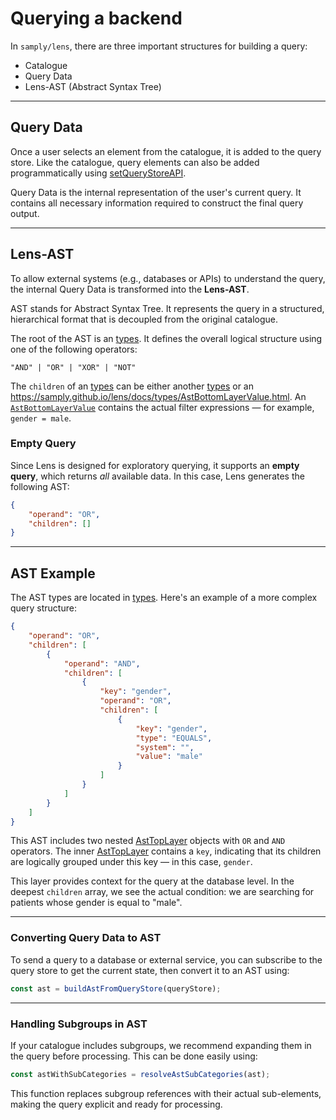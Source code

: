 # Querying a backend

In `samply/lens`, there are three important structures for building a query:

- Catalogue
- Query Data
- Lens-AST (Abstract Syntax Tree)

---

## Query Data

Once a user selects an element from the catalogue, it is added to the query store. Like the catalogue, query elements can also be added programmatically using [setQueryStoreAPI](https://samply.github.io/lens/docs/interfaces/LensDataPasser.html#setquerystoreapi).

Query Data is the internal representation of the user's current query. It contains all necessary information required to construct the final query output.

---

## Lens-AST

To allow external systems (e.g., databases or APIs) to understand the query, the internal Query Data is transformed into the **Lens-AST**.

AST stands for Abstract Syntax Tree. It represents the query in a structured, hierarchical format that is decoupled from the original catalogue.

The root of the AST is an [types](https://samply.github.io/lens/docs/types/AstElement.html). It defines the overall logical structure using one of the following operators:

```
"AND" | "OR" | "XOR" | "NOT"
```

The `children` of an [types](https://samply.github.io/lens/docs/types/AstElement.html) can be either another [types](https://samply.github.io/lens/docs/types/AstElement.html) or an https://samply.github.io/lens/docs/types/AstBottomLayerValue.html. An [`AstBottomLayerValue`](https://samply.github.io/lens/docs/types/AstBottomLayerValue.html) contains the actual filter expressions — for example, `gender = male`.

### Empty Query

Since Lens is designed for exploratory querying, it supports an **empty query**, which returns _all_ available data. In this case, Lens generates the following AST:

```json
{
    "operand": "OR",
    "children": []
}
```

---

## AST Example

The AST types are located in [types](https://samply.github.io/lens/docs/types/AstElement.html). Here's an example of a more complex query structure:

```json
{
    "operand": "OR",
    "children": [
        {
            "operand": "AND",
            "children": [
                {
                    "key": "gender",
                    "operand": "OR",
                    "children": [
                        {
                            "key": "gender",
                            "type": "EQUALS",
                            "system": "",
                            "value": "male"
                        }
                    ]
                }
            ]
        }
    ]
}
```

This AST includes two nested [AstTopLayer](https://samply.github.io/lens/docs/types/AstTopLayer.html) objects with `OR` and `AND` operators. The inner [AstTopLayer](https://samply.github.io/lens/docs/types/AstTopLayer.html) contains a `key`, indicating that its children are logically grouped under this key — in this case, `gender`.

This layer provides context for the query at the database level. In the deepest `children` array, we see the actual condition: we are searching for patients whose gender is equal to "male".

---

### Converting Query Data to AST

To send a query to a database or external service, you can subscribe to the query store to get the current state, then convert it to an AST using:

```ts
const ast = buildAstFromQueryStore(queryStore);
```

---

### Handling Subgroups in AST

If your catalogue includes subgroups, we recommend expanding them in the query before processing. This can be done easily using:

```ts
const astWithSubCategories = resolveAstSubCategories(ast);
```

This function replaces subgroup references with their actual sub-elements, making the query explicit and ready for processing.
